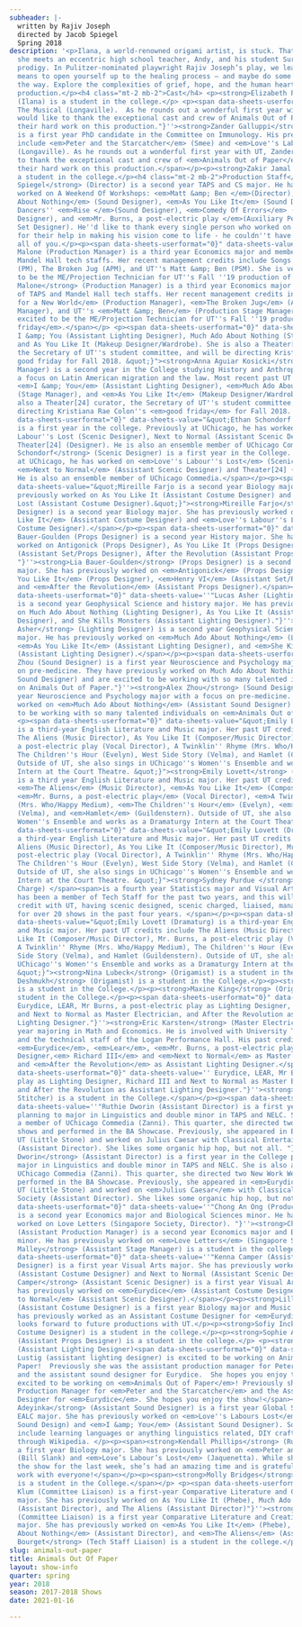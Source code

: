 ```yaml
---
subheader: |-
  written by Rajiv Joseph
  directed by Jacob Spiegel
  Spring 2018
description: '<p>Ilana, a world-renowned origami artist, is stuck. That is, until
  she meets an eccentric high school teacher, Andy, and his student Suresh, an origami
  prodigy. In Pulitzer-nominated playwright Rajiv Joseph’s play, we learn what it
  means to open yourself up to the healing process – and maybe do some folding along
  the way. Explore the complexities of grief, hope, and the human heart in this cathartic
  production.</p><h4 class="mt-2 mb-2">Cast</h4> <p><strong>Elizabeth Price</strong>
  (Ilana) is a student in the college.</p> <p><span data-sheets-userformat="0}" data-sheets-value=''
  The Musical (Longaville).  As he rounds out a wonderful first year with UT, Zander
  would like to thank the exceptional cast and crew of Animals Out of Paper for all
  their hard work on this production."}''><strong>Zander Galluppi</strong> (Andy)
  is a first year PhD candidate in the Committee on Immunology. His previous UT credits
  include <em>Peter and the Starcatcher</em> (Smee) and <em>Love''s Labour''s Lost</em>
  (Longaville). As he rounds out a wonderful first year with UT, Zander would like
  to thank the exceptional cast and crew of <em>Animals Out of Paper</em> for all
  their hard work on this production.</span></p><p><strong>Zakir Jamal </strong>(Suresh) is
  a student in the college.</p><h4 class="mt-2 mb-2">Production Staff</h4> <p><strong>Jacob
  Spiegel</strong> (Director) is a second year TAPS and CS major. He has previously
  worked on A Weekend Of Workshops: <em>Matt &amp; Ben </em>(Director), <em>Much Ado
  About Nothing</em> (Sound Designer), <em>As You Like It</em> (Sound Designer), UC
  Dancers'' <em>Rise </em>(Sound Designer), <em>Comedy Of Errors</em> (Assistant Sound
  Designer), and <em>Mr. Burns, a post-electric play </em>(Auxiliary Percussionist/Assistant
  Set Designer). He''d like to thank every single person who worked on this production
  for their help in making his vision come to life - he couldn''t have done it without
  all of you.</p><p><span data-sheets-userformat="0}" data-sheets-value="&quot;Olivia
  Malone (Production Manager) is a third year Economics major and member of TAPS and
  Mandel Hall tech staffs. Her recent management credits include Songs for a New World
  (PM), The Broken Jug (APM), and UT''s Matt &amp; Ben (PSM). She is very excited
  to be the ME/Projection Technician for UT''s Fall ''19 production of good friday.&quot;}"><strong>Olivia
  Malone</strong> (Production Manager) is a third year Economics major and member
  of TAPS and Mandel Hall tech staffs. Her recent management credits include <em>Songs
  for a New World</em> (Production Manager), <em>The Broken Jug</em> (Assistant Production
  Manager), and UT''s <em>Matt &amp; Ben</em> (Production Stage Manager). She is very
  excited to be the ME/Projection Technician for UT''s Fall ''19 production of <em>good
  friday</em>.</span></p> <p><span data-sheets-userformat="0}" data-sheets-value="
  I &amp; You (Assistant Lighting Designer), Much Ado About Nothing (Stage Manager),
  and As You Like It (Makeup Designer/Wardrobe). She is also a Theater[24] curator,
  the Secretary of UT''s student committee, and will be directing Kristiana Rae Colon''s
  good friday for Fall 2018. &quot;}"><strong>Anna Aguiar Kosicki</strong> (Stage
  Manager) is a second year in the College studying History and Anthropology with
  a focus on Latin American migration and the law. Most recent past UT credits include:
  <em>I &amp; You</em> (Assistant Lighting Designer), <em>Much Ado About Nothing</em>
  (Stage Manager), and <em>As You Like It</em> (Makeup Designer/Wardrobe). She is
  also a Theater[24] curator, the Secretary of UT''s student committee, and will be
  directing Kristiana Rae Colon''s <em>good friday</em> for Fall 2018. </span></p><p><span
  data-sheets-userformat="0}" data-sheets-value="&quot;Ethan Schondorf (Scenic Designer)
  is a first year in the college. Previously at UChicago, he has worked on Love''s
  Labour''s Lost (Scenic Designer), Next to Normal (Assistant Scenic Designer) and
  Theater[24] (Designer). He is also an ensemble member of UChicago Commedia.&quot;}"><strong>Ethan
  Schondorf</strong> (Scenic Designer) is a first year in the College. Previously
  at UChicago, he has worked on <em>Love''s Labour''s Lost</em> (Scenic Designer),
  <em>Next to Normal</em> (Assistant Scenic Designer) and Theater[24] (Designer).
  He is also an ensemble member of UChicago Commedia.</span></p><p><span data-sheets-userformat="0}"
  data-sheets-value="&quot;Mireille Farjo is a second year Biology major. She has
  previously worked on As You Like It (Assistant Costume Designer) and Love''s Labour''s
  Lost (Assistant Costume Designer).&quot;}"><strong>Mireille Farjo</strong> (Costume
  Designer) is a second year Biology major. She has previously worked on<em> As You
  Like It</em> (Assistant Costume Designer) and <em>Love''s Labour''s Lost</em> (Assistant
  Costume Designer).</span></p><p><span data-sheets-userformat="0}" data-sheets-value=''"Lia
  Bauer-Goulden (Props Designer) is a second year History major. She has previously
  worked on Antigonick (Props Designer), As You Like It (Props Designer), Henry VI
  (Assistant Set/Props Designer), After the Revolution (Assistant Props Designer).
  "}''><strong>Lia Bauer-Goulden</strong> (Props Designer) is a second year History
  major. She has previously worked on <em>Antigonick</em> (Props Designer), <em>As
  You Like It</em> (Props Designer), <em>Henry VI</em> (Assistant Set/Props Designer),
  and <em>After the Revolution</em> (Assistant Props Designer).</span></p><p><span
  data-sheets-userformat="0}" data-sheets-value=''"Lucas Asher (Lighting Designer)
  is a second year Geophysical Science and history major. He has previously worked
  on Much Ado About Nothing (Lighting Designer), As You Like It (Assistant Lighting
  Designer), and She Kills Monsters (Assistant Lighting Designer)."}''><strong>Lucas
  Asher</strong> (Lighting Designer) is a second year Geophysical Science and History
  major. He has previously worked on <em>Much Ado About Nothing</em> (Lighting Designer),
  <em>As You Like It</em> (Assistant Lighting Designer), and <em>She Kills Monsters</em>
  (Assistant Lighting Designer).</span></p><p><span data-sheets-userformat="0}" data-sheets-value=''"Alex
  Zhou (Sound Designer) is a first year Neuroscience and Psychology major with a focus
  on pre-medicine. They have previously worked on Much Ado About Nothing (Assistant
  Sound Designer) and are excited to be working with so many talented individuals
  on Animals Out of Paper."}''><strong>Alex Zhou</strong> (Sound Designer) is a first
  year Neuroscience and Psychology major with a focus on pre-medicine. They have previously
  worked on <em>Much Ado About Nothing</em> (Assistant Sound Designer) and are excited
  to be working with so many talented individuals on <em>Animals Out of Paper</em>.</span></p>
  <p><span data-sheets-userformat="0}" data-sheets-value="&quot;Emily Lovett (Dramaturg)
  is a third-year English Literature and Music major. Her past UT credits include
  The Aliens (Music Director), As You Like It (Composer/Music Director), Mr. Burns,
  a post-electric play (Vocal Director), A Twinklin'' Rhyme (Mrs. Who/Happy Medium),
  The Children''s Hour (Evelyn), West Side Story (Velma), and Hamlet (Guildenstern).
  Outside of UT, she also sings in UChicago''s Women''s Ensemble and works as a Dramaturgy
  Intern at the Court Theatre. &quot;}"><strong>Emily Lovett</strong> (Dramaturg)
  is a third year English Literature and Music major. Her past UT credits include
  <em>The Aliens</em> (Music Director), <em>As You Like It</em> (Composer/Music Director),
  <em>Mr. Burns, a post-electric play</em> (Vocal Director), <em>A Twinklin'' Rhyme</em>
  (Mrs. Who/Happy Medium), <em>The Children''s Hour</em> (Evelyn), <em>West Side Story</em>
  (Velma), and <em>Hamlet</em> (Guildenstern). Outside of UT, she also sings in UChicago''s
  Women''s Ensemble and works as a Dramaturgy Intern at the Court Theatre. </span></p><p><span
  data-sheets-userformat="0}" data-sheets-value="&quot;Emily Lovett (Dramaturg) is
  a third-year English Literature and Music major. Her past UT credits include The
  Aliens (Music Director), As You Like It (Composer/Music Director), Mr. Burns, a
  post-electric play (Vocal Director), A Twinklin'' Rhyme (Mrs. Who/Happy Medium),
  The Children''s Hour (Evelyn), West Side Story (Velma), and Hamlet (Guildenstern).
  Outside of UT, she also sings in UChicago''s Women''s Ensemble and works as a Dramaturgy
  Intern at the Court Theatre. &quot;}"><strong>Sydney Purdue </strong>(Origamist/Scenic
  Charge) </span><span>is a fourth year Statistics major and Visual Arts minor. She
  has been a member of Tech Staff for the past two years, and this will be her last
  credit with UT, having scenic designed, scenic charged, liaised, managed, and assisted
  for over 20 shows in the past four years. </span></p><p><span data-sheets-userformat="0}"
  data-sheets-value="&quot;Emily Lovett (Dramaturg) is a third-year English Literature
  and Music major. Her past UT credits include The Aliens (Music Director), As You
  Like It (Composer/Music Director), Mr. Burns, a post-electric play (Vocal Director),
  A Twinklin'' Rhyme (Mrs. Who/Happy Medium), The Children''s Hour (Evelyn), West
  Side Story (Velma), and Hamlet (Guildenstern). Outside of UT, she also sings in
  UChicago''s Women''s Ensemble and works as a Dramaturgy Intern at the Court Theatre.
  &quot;}"><strong>Nina Lubeck</strong> (Origamist) is a student in the College.</span></p><p><strong>Aware
  Deshmukh</strong> (Origamist) is a student in the College.</p><p><strong>Lisa Lin</strong> (Origamist)
  is a student in the College.</p><p><strong>Maxine King</strong> (Origamist) is a
  student in the College.</p><p><span data-sheets-userformat="0}" data-sheets-value=''
  Eurydice, LEAR, Mr Burns, a post-electric play as Lighting Designer, Richard III
  and Next to Normal as Master Electrician, and After the Revolution as Assistant
  Lighting Designer."}''><strong>Eric Karsten</strong> (Master Electrician) is a second
  year majoring in Math and Economics. He is involved with University Theater, Oeconomica,
  and the technical staff of the Logan Performance Hall. His past credits include:
  <em>Eurydice</em>, <em>Lear</em>, <em>Mr. Burns, a post-electric play</em> as Lighting
  Designer,<em> Richard III</em> and <em>Next to Normal</em> as Master Electrician,
  and <em>After the Revolution</em> as Assistant Lighting Designer.</span></p><p><span
  data-sheets-userformat="0}" data-sheets-value='' Eurydice, LEAR, Mr Burns, a post-electric
  play as Lighting Designer, Richard III and Next to Normal as Master Electrician,
  and After the Revolution as Assistant Lighting Designer."}''><strong>Ezra Feldman </strong>(Drop
  Stitcher) is a student in the College.</span></p><p><span data-sheets-userformat="0}"
  data-sheets-value=''"Ruthie Dworin (Assistant Director) is a first year in the college
  planning to major in Linguistics and double minor in TAPS and NELC. She is also
  a member of UChicago Commedia (Zanni). This quarter, she directed two New Work Week
  shows and performed in the BA Showcase. Previously, she appeared in Eurydice with
  UT (Little Stone) and worked on Julius Caesar with Classical Entertainment Society
  (Assistant Director). She likes some organic hip hop, but not all. "}''><strong>Ruthie
  Dworin</strong> (Assistant Director) is a first year in the College planning to
  major in Linguistics and double minor in TAPS and NELC. She is also a member of
  UChicago Commedia (Zanni). This quarter, she directed two New Work Week shows and
  performed in the BA Showcase. Previously, she appeared in <em>Eurydice</em> with
  UT (Little Stone) and worked on <em>Julius Caesar</em> with Classical Entertainment
  Society (Assistant Director). She likes some organic hip hop, but not all. </span></p><p><span
  data-sheets-userformat="0}" data-sheets-value=''"Chong An Ong (Production Manager)
  is a second year Economics major and Biological Sciences minor. He has previously
  worked on Love Letters (Singapore Society, Director). "}''><strong>Chong An Ong</strong>
  (Assistant Production Manager) is a second year Economics major and Biological Sciences
  minor. He has previously worked on <em>Love Letters</em> (Singapore Society, Director). </span></p><p><strong>Helen
  Malley</strong> (Assistant Stage Manager) is a student in the college.</p><p><span
  data-sheets-userformat="0}" data-sheets-value=''"Kenna Camper (Assistant Scenic
  Designer) is a first year Visual Arts major. She has previously worked on Eurydice
  (Assistant Costume Designer) and Next to Normal (Assistant Scenic Designer)"}''><strong>Kenna
  Camper</strong> (Assistant Scenic Designer) is a first year Visual Arts major. She
  has previously worked on <em>Eurydice</em> (Assistant Costume Designer) and <em>Next
  to Normal</em> (Assistant Scenic Designer).</span></p><p><strong>Lillian Hermes</strong>
  (Assistant Costume Designer) is a first year Biology major and Music minor. She
  has previously worked as an Assistant Costume Designer for <em>Eurydice</em>. She
  looks forward to future productions with UT.</p><p><strong>Sofiy Inck</strong> (Assistant
  Costume Designer) is a student in the college.</p><p><strong>Sophie Allen</strong>
  (Assistant Props Designer) is a student in the college.</p> <p><strong>Nicola Lustig</strong>
  (Assistant Lighting Designer)<span data-sheets-userformat="0}" data-sheets-value=''"Nicola
  Lustig (assistant lighting designer) is excited to be working on Animals Out of
  Paper!  Previously she was the assistant production manager for Peter and the Starcatcher
  and the assistant sound designer for Eurydice.  She hopes you enjoy the show!"}''> is
  excited to be working on <em>Animals Out of Paper</em>! Previously she was the Assistant
  Production Manager for <em>Peter and the Starcatcher</em> and the Assistant Sound
  Designer for <em>Eurydice</em>. She hopes you enjoy the show!</span></p><p><strong>Jemima
  Adeyinka</strong> (Assistant Sound Designer) is a first year Global Studies and
  EALC major. She has previously worked on <em>Love''s Labours Lost</em> (Assistant
  Sound Design) and <em>I &amp; You</em> (Assistant Sound Designer). Some of her interests
  include learning languages or anything linguistics related, DIY crafts, and scrolling
  through Wikipedia. </p><p><span><strong>Kendall Phillips</strong> (Run Crew) is
  a first year Biology major. She has previously worked on <em>Peter and the Starcatcher</em>
  (Bill Slank) and <em>Love’s Labour’s Lost</em> (Jaquenetta). While she only joined
  the show for the last week, she’s had an amazing time and is grateful to get to
  work with everyone!</span></p><p><span><strong>Molly Bridges</strong> (Run Crew)
  is a student in the College.</span></p> <p><span data-sheets-userformat="0}" data-sheets-value=''"Caitlyn
  Klum (Committee Liaison) is a first-year Comparative Literature and Creative Writing
  major. She has previously worked on As You Like It (Phebe), Much Ado About Nothing
  (Assistant Director), and The Aliens (Assistant Director)"}''><strong>Caitlyn Klum</strong>
  (Committee Liaison) is a first year Comparative Literature and Creative Writing
  major. She has previously worked on <em>As You Like It</em> (Phebe), <em>Much Ado
  About Nothing</em> (Assistant Director), and <em>The Aliens</em> (Assistant Director)</span></p><p><strong>Theodore
  Bourget</strong> (Tech Staff Liaison) is a student in the college.</p>'
slug: animals-out-paper
title: Animals Out Of Paper
layout: show-info
quarter: spring
year: 2018
season: 2017-2018 Shows
date: 2021-01-16

---
```

